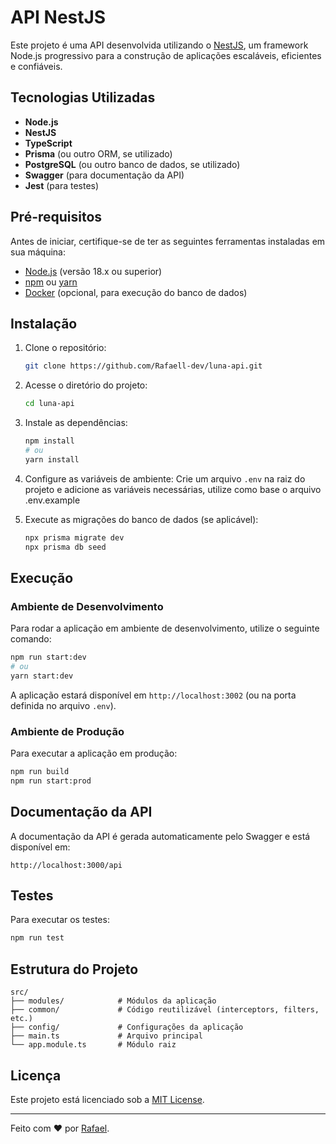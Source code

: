 # API NestJS

Este projeto é uma API desenvolvida utilizando o [NestJS](https://nestjs.com/), um framework Node.js progressivo para a construção de aplicações escaláveis, eficientes e confiáveis.

## Tecnologias Utilizadas

- **Node.js**
- **NestJS**
- **TypeScript**
- **Prisma** (ou outro ORM, se utilizado)
- **PostgreSQL** (ou outro banco de dados, se utilizado)
- **Swagger** (para documentação da API)
- **Jest** (para testes)

## Pré-requisitos

Antes de iniciar, certifique-se de ter as seguintes ferramentas instaladas em sua máquina:

- [Node.js](https://nodejs.org/) (versão 18.x ou superior)
- [npm](https://www.npmjs.com/) ou [yarn](https://yarnpkg.com/)
- [Docker](https://www.docker.com/) (opcional, para execução do banco de dados)

## Instalação

1. Clone o repositório:
   ```bash
   git clone https://github.com/Rafaell-dev/luna-api.git
   ```

2. Acesse o diretório do projeto:
   ```bash
   cd luna-api
   ```

3. Instale as dependências:
   ```bash
   npm install
   # ou
   yarn install
   ```

4. Configure as variáveis de ambiente:
   Crie um arquivo `.env` na raiz do projeto e adicione as variáveis necessárias, utilize como base o arquivo .env.example

5. Execute as migrações do banco de dados (se aplicável):
   ```bash
   npx prisma migrate dev
   npx prisma db seed
   ```

## Execução

### Ambiente de Desenvolvimento

Para rodar a aplicação em ambiente de desenvolvimento, utilize o seguinte comando:
```bash
npm run start:dev
# ou
yarn start:dev
```

A aplicação estará disponível em `http://localhost:3002` (ou na porta definida no arquivo `.env`).

### Ambiente de Produção

Para executar a aplicação em produção:
```bash
npm run build
npm run start:prod
```

## Documentação da API

A documentação da API é gerada automaticamente pelo Swagger e está disponível em:
```
http://localhost:3000/api
```

## Testes

Para executar os testes:
```bash
npm run test
```

## Estrutura do Projeto

```
src/
├── modules/            # Módulos da aplicação
├── common/             # Código reutilizável (interceptors, filters, etc.)
├── config/             # Configurações da aplicação
├── main.ts             # Arquivo principal
└── app.module.ts       # Módulo raiz
```

## Licença

Este projeto está licenciado sob a [MIT License](LICENSE).

---

Feito com ❤ por [Rafael](https://github.com/rafaell-dev).

